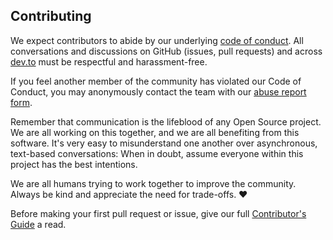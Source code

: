 ## Contributing

We expect contributors to abide by our underlying
[code of conduct](https://dev.to/code-of-conduct). All conversations and
discussions on GitHub (issues, pull requests) and across
[dev.to](https://dev.to) must be respectful and harassment-free.

If you feel another member of the community has violated our Code of Conduct,
you may anonymously contact the team with our
[abuse report form](https://dev.to/report-abuse).

Remember that communication is the lifeblood of any Open Source project. We are
all working on this together, and we are all benefiting from this software. It's
very easy to misunderstand one another over asynchronous, text-based
conversations: When in doubt, assume everyone within this project has the best
intentions.

We are all humans trying to work together to improve the community. Always be
kind and appreciate the need for trade-offs. ❤️

Before making your first pull request or issue, give our full
[Contributor's Guide](https://developers.forem.com/contributing-guide/forem/) a
read.
